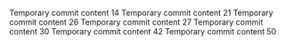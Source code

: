 Temporary commit content 14
Temporary commit content 21
Temporary commit content 26
Temporary commit content 27
Temporary commit content 30
Temporary commit content 42
Temporary commit content 50
